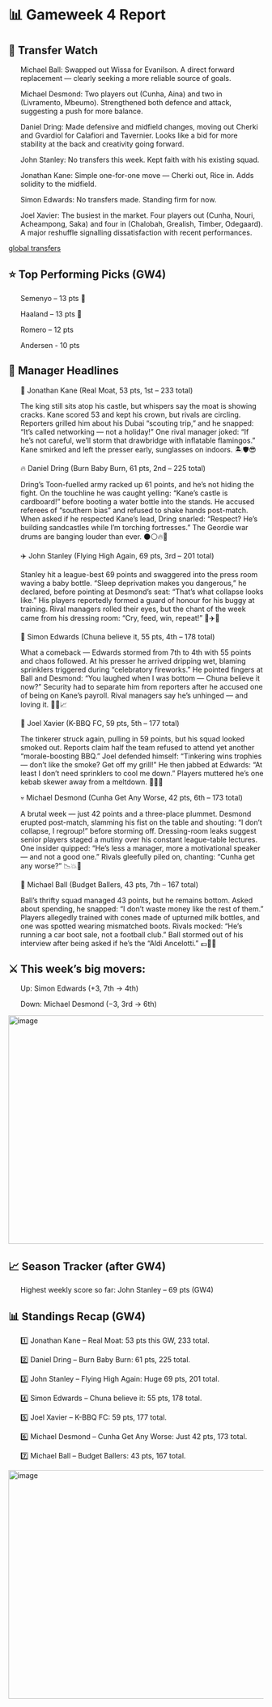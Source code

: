 ﻿<h1>📊 Gameweek 4 Report</h1>

<h2>🔄 Transfer Watch</h2>
<ul>Michael Ball: Swapped out Wissa for Evanilson. A direct forward replacement — clearly seeking a more reliable source of goals.</ul>
<ul>Michael Desmond: Two players out (Cunha, Aina) and two in (Livramento, Mbeumo). Strengthened both defence and attack, suggesting a push for more balance.</ul>
<ul>Daniel Dring: Made defensive and midfield changes, moving out Cherki and Gvardiol for Calafiori and Tavernier. Looks like a bid for more stability at the back and creativity going forward.</ul>
<ul>John Stanley: No transfers this week. Kept faith with his existing squad.</ul>
<ul>Jonathan Kane: Simple one-for-one move — Cherki out, Rice in. Adds solidity to the midfield.</ul>
<ul>Simon Edwards: No transfers made. Standing firm for now.</ul>
<ul>Joel Xavier: The busiest in the market. Four players out (Cunha, Nouri, Acheampong, Saka) and four in (Chalobah, Grealish, Timber, Odegaard). A major reshuffle signalling dissatisfaction with recent performances.</ul>
<a href="https://fantasy.premierleague.com/statistics/transfers_in_event">global transfers</a>

<h2>⭐ Top Performing Picks (GW4)</h2>
<ul>Semenyo – 13 pts 🥇</ul>
<ul>Haaland – 13 pts 🥇</ul>
<ul>Romero – 12 pts</ul>
<ul>Andersen - 10 pts</ul>
 
<h2>📰 Manager Headlines</h2>
<ul>🏰 Jonathan Kane (Real Moat, 53 pts, 1st – 233 total)</ul>
<ul>The king still sits atop his castle, but whispers say the moat is showing cracks. Kane scored 53 and kept his crown, but rivals are circling. Reporters grilled him about his Dubai “scouting trip,” and he snapped: “It’s called networking — not a holiday!” One rival manager joked: “If he’s not careful, we’ll storm that drawbridge with inflatable flamingos.” Kane smirked and left the presser early, sunglasses on indoors. 🏝️🛡️😎</ul>
<ul>🔥 Daniel Dring (Burn Baby Burn, 61 pts, 2nd – 225 total)</ul>
<ul>Dring’s Toon-fuelled army racked up 61 points, and he’s not hiding the fight. On the touchline he was caught yelling: “Kane’s castle is cardboard!” before booting a water bottle into the stands. He accused referees of “southern bias” and refused to shake hands post-match. When asked if he respected Kane’s lead, Dring snarled: “Respect? He’s building sandcastles while I’m torching fortresses.” The Geordie war drums are banging louder than ever. ⚫⚪🔥🥁</ul>
<ul>✈️ John Stanley (Flying High Again, 69 pts, 3rd – 201 total)</ul>
<ul>Stanley hit a league-best 69 points and swaggered into the press room waving a baby bottle. “Sleep deprivation makes you dangerous,” he declared, before pointing at Desmond’s seat: “That’s what collapse looks like.” His players reportedly formed a guard of honour for his buggy at training. Rival managers rolled their eyes, but the chant of the week came from his dressing room: “Cry, feed, win, repeat!” 👶✈️💪</ul>
<ul>🤯 Simon Edwards (Chuna believe it, 55 pts, 4th – 178 total)</ul>
<ul>What a comeback — Edwards stormed from 7th to 4th with 55 points and chaos followed. At his presser he arrived dripping wet, blaming sprinklers triggered during “celebratory fireworks.” He pointed fingers at Ball and Desmond: “You laughed when I was bottom — Chuna believe it now?” Security had to separate him from reporters after he accused one of being on Kane’s payroll. Rival managers say he’s unhinged — and loving it. 🚿🔥📈</ul>
<ul>🍖 Joel Xavier (K-BBQ FC, 59 pts, 5th – 177 total)</ul>
<ul>The tinkerer struck again, pulling in 59 points, but his squad looked smoked out. Reports claim half the team refused to attend yet another “morale-boosting BBQ.” Joel defended himself: “Tinkering wins trophies — don’t like the smoke? Get off my grill!” He then jabbed at Edwards: “At least I don’t need sprinklers to cool me down.” Players muttered he’s one kebab skewer away from a meltdown. 🍗🔥😤</ul>
<ul>💀 Michael Desmond (Cunha Get Any Worse, 42 pts, 6th – 173 total)</ul>
<ul>A brutal week — just 42 points and a three-place plummet. Desmond erupted post-match, slamming his fist on the table and shouting: “I don’t collapse, I regroup!” before storming off. Dressing-room leaks suggest senior players staged a mutiny over his constant league-table lectures. One insider quipped: “He’s less a manager, more a motivational speaker — and not a good one.” Rivals gleefully piled on, chanting: “Cunha get any worse?” 📉💥🙈</ul>
<ul>💸 Michael Ball (Budget Ballers, 43 pts, 7th – 167 total)</ul>
<ul>Ball’s thrifty squad managed 43 points, but he remains bottom. Asked about spending, he snapped: “I don’t waste money like the rest of them.” Players allegedly trained with cones made of upturned milk bottles, and one was spotted wearing mismatched boots. Rivals mocked: “He’s running a car boot sale, not a football club.” Ball stormed out of his interview after being asked if he’s the “Aldi Ancelotti.” 💷🥾🛒</ul>

<h2>⚔️ This week’s big movers:</h2>
<ul>Up: Simon Edwards (+3, 7th → 4th)</ul>
<ul>Down: Michael Desmond (−3, 3rd → 6th)</ul>

<img width="748" height="452" alt="image" src="https://github.com/user-attachments/assets/fcd0de68-c753-44e3-b64a-c9e51d8764a0" />

<h2>📈 Season Tracker (after GW4)</h2>
<ul>Highest weekly score so far: John Stanley – 69 pts (GW4)</ul>
 
<h2>📊 Standings Recap (GW4)</h2>
<ol>1️⃣ Jonathan Kane – Real Moat: 53 pts this GW, 233 total. </ol>
<ol>2️⃣ Daniel Dring – Burn Baby Burn: 61 pts, 225 total. </ol>
<ol>3️⃣ John Stanley – Flying High Again: Huge 69 pts, 201 total. </ol>
<ol>4️⃣ Simon Edwards – Chuna believe it: 55 pts, 178 total. </ol>
<ol>5️⃣ Joel Xavier – K-BBQ FC: 59 pts, 177 total. </ol>
<ol>6️⃣ Michael Desmond – Cunha Get Any Worse: Just 42 pts, 173 total. </ol>
<ol>7️⃣ Michael Ball – Budget Ballers: 43 pts, 167 total. </ol>
 
<img width="748" height="452" alt="image" src="https://github.com/user-attachments/assets/4cb3a2ac-47a7-43f2-9ea2-0b1342820268" />
